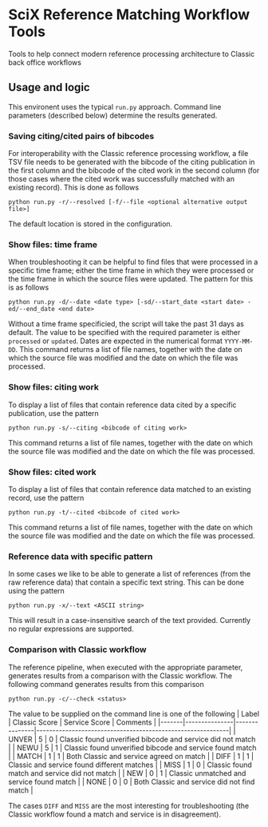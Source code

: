 # SciX Reference Matching Workflow Tools
Tools to help connect modern reference processing architecture to Classic back office workflows
## Usage and logic
This environent uses the typical `run.py` approach. Command line parameters (described below) determine the results generated.
### Saving citing/cited pairs of bibcodes
For interoperability with the Classic reference processing workflow, a file TSV file needs to be generated with the bibcode of the citing publication in the first column and the bibcode of the cited work in the second column (for those cases where the cited work was successfully matched with an existing record). This is done as follows

```
python run.py -r/--resolved [-f/--file <optional alternative output file>]
```
The default location is stored in the configuration.
### Show files: time frame
When troubleshooting it can be helpful to find files that were processed in a specific time frame; either the time frame in which they were processed or the time frame in which the source files were updated. The pattern for this is as follows

```
python run.py -d/--date <date type> [-sd/--start_date <start date> -ed/--end_date <end date>
```
Without a time frame specificied, the script will take the past 31 days as default. The value to be specified with the required parameter is either `processed` or `updated`. Dates are expected in the numerical format `YYYY-MM-DD`. This command returns a list of file names, together with the date on which the source file was modified and the date on which the file was processed.
### Show files: citing work
To display a list of files that contain reference data cited by a specific publication, use the pattern

```
python run.py -s/--citing <bibcode of citing work>
```
This command returns a list of file names, together with the date on which the source file was modified and the date on which the file was processed.
### Show files: cited work
To display a list of files that contain reference data matched to an existing record, use the pattern
```
python run.py -t/--cited <bibcode of cited work>
```
This command returns a list of file names, together with the date on which the source file was modified and the date on which the file was processed.
### Reference data with specific pattern
In some cases we like to be able to generate a list of references (from the raw reference data) that contain a specific text string. This can be done using the pattern

```
python run.py -x/--text <ASCII string>
```
This will result in a case-insensitive search of the text provided. Currently no regular expressions are supported.
### Comparison with Classic workflow
The reference pipeline, when executed with the appropriate parameter, generates results from a comparison with the Classic workflow. The following command generates results from this comparison

```
python run.py -c/--check <status>
```
The value to be supplied on the command line is one of the following
| Label | Classic Score | Service Score | Comments                                                   |
|-------|---------------|---------------|------------------------------------------------------------|
| UNVER | 5             | 0             | Classic found unverified bibcode and service did not match |
| NEWU  | 5             | 1             | Classic found unverified bibcode and service found match   |
| MATCH | 1             | 1             | Both Classic and service agreed on match                   |
| DIFF  | 1             | 1             | Classic and service found different matches                |
| MISS  | 1             | 0             | Classic found match and service did not match              |
| NEW   | 0             | 1             | Classic unmatched and service found match                  |
| NONE  | 0             | 0             | Both Classic and service did not find match                |

The cases `DIFF` and `MISS` are the most interesting for troubleshooting (the Classic workflow found a match and service is in disagreement).
